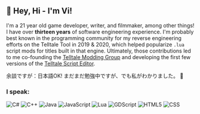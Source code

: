 ## 👋 Hey, Hi - I'm Vi!

I'm a 21 year old game developer, writer, and filmmaker, among other things! I have over **thirteen years** of software engineering experience. I'm probably best known in the programming community for my reverse engineering efforts on the Telltale Tool in 2019 & 2020, which helped popularize `.lua` script mods for titles built in that engine. Ultimately, those contributions led to me co-founding the [Telltale Modding Group](https://github.com/Telltale-Modding-Group) and developing the first few versions of the [Telltale Script Editor](https://github.com/Telltale-Modding-Group/Telltale-Script-Editor/).

余談ですが：日本語OK! まだまだ勉強中ですが、でも私がわかりました。 🫶

### I speak:
![C#](https://custom-icon-badges.demolab.com/badge/C%23-%23239120.svg?logo=cshrp&style=for-the-badge&logoColor=white) ![C++](https://img.shields.io/badge/c++-%2300599C.svg?style=for-the-badge&logo=c%2B%2B&logoColor=white) ![Java](https://img.shields.io/badge/java-%23ED8B00.svg?style=for-the-badge&logo=openjdk&logoColor=white) ![JavaScript](https://img.shields.io/badge/javascript-%23323330.svg?style=for-the-badge&logo=javascript&logoColor=%23F7DF1E) ![Lua](https://img.shields.io/badge/lua-%232C2D72.svg?style=for-the-badge&logo=lua&logoColor=white) ![GDScript](https://img.shields.io/badge/GDScript-%2374267B.svg?style=for-the-badge&logo=godotengine&logoColor=white) ![HTML5](https://img.shields.io/badge/html5-%23E34F26.svg?style=for-the-badge&logo=html5&logoColor=white) ![CSS](https://img.shields.io/badge/CSS-639?logo=css&style=for-the-badge&logoColor=fff)
